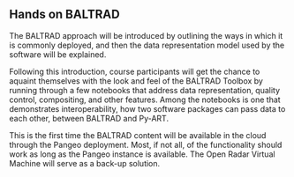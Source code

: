 ## Hands on BALTRAD
The BALTRAD approach will be introduced by outlining the ways in which it is commonly deployed, and then the data representation model used by the software will be explained.

Following this introduction, course participants will get the chance to aquaint themselves with the look and feel of the BALTRAD Toolbox by running through a few notebooks that address data representation, quality control, compositing, and other features. Among the notebooks is one that demonstrates interoperability, how two software packages can pass data to each other, between BALTRAD and Py-ART.

This is the first time the BALTRAD content will be available in the cloud through the Pangeo deployment. Most, if not all, of the functionality should work as long as the Pangeo instance is available. The Open Radar Virtual Machine will serve as a back-up solution. 
